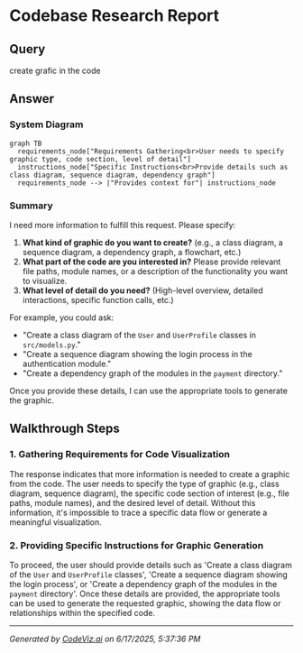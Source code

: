 # Codebase Research Report

## Query
create grafic in the code

## Answer
### System Diagram

```mermaid
graph TB
  requirements_node["Requirements Gathering<br>User needs to specify graphic type, code section, level of detail"]
  instructions_node["Specific Instructions<br>Provide details such as class diagram, sequence diagram, dependency graph"]
  requirements_node --> |"Provides context for"| instructions_node
```

### Summary
I need more information to fulfill this request. Please specify:

1.  **What kind of graphic do you want to create?** (e.g., a class diagram, a sequence diagram, a dependency graph, a flowchart, etc.)
2.  **What part of the code are you interested in?** Please provide relevant file paths, module names, or a description of the functionality you want to visualize.
3.  **What level of detail do you need?** (High-level overview, detailed interactions, specific function calls, etc.)

For example, you could ask:

*   "Create a class diagram of the `User` and `UserProfile` classes in `src/models.py`."
*   "Create a sequence diagram showing the login process in the authentication module."
*   "Create a dependency graph of the modules in the `payment` directory."

Once you provide these details, I can use the appropriate tools to generate the graphic.

## Walkthrough Steps

### 1. Gathering Requirements for Code Visualization
The response indicates that more information is needed to create a graphic from the code. The user needs to specify the type of graphic (e.g., class diagram, sequence diagram), the specific code section of interest (e.g., file paths, module names), and the desired level of detail. Without this information, it's impossible to trace a specific data flow or generate a meaningful visualization.

### 2. Providing Specific Instructions for Graphic Generation
To proceed, the user should provide details such as 'Create a class diagram of the `User` and `UserProfile` classes', 'Create a sequence diagram showing the login process', or 'Create a dependency graph of the modules in the `payment` directory'. Once these details are provided, the appropriate tools can be used to generate the requested graphic, showing the data flow or relationships within the specified code.

---
*Generated by [CodeViz.ai](https://codeviz.ai) on 6/17/2025, 5:37:36 PM*
